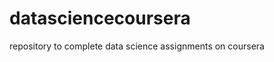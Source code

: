 datasciencecoursera
===================

repository to complete data science assignments on coursera
